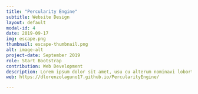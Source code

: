 ```yaml
---
title: "Percularity Engine"
subtitle: Website Design
layout: default
modal-id: 4
date: 2019-09-17
img: escape.png
thumbnail: escape-thumbnail.png
alt: image-alt
project-date: September 2019
role: Start Bootstrap
contribution: Web Development
description: Lorem ipsum dolor sit amet, usu cu alterum nominavi lobortis. At duo novum diceret. Tantas apeirian vix et, usu sanctus postulant inciderint ut, populo diceret necessitatibus in vim. Cu eum dicam feugiat noluisse.
web: https://dlorenzolaguno17.github.io/PercularityEngine/

---
```

